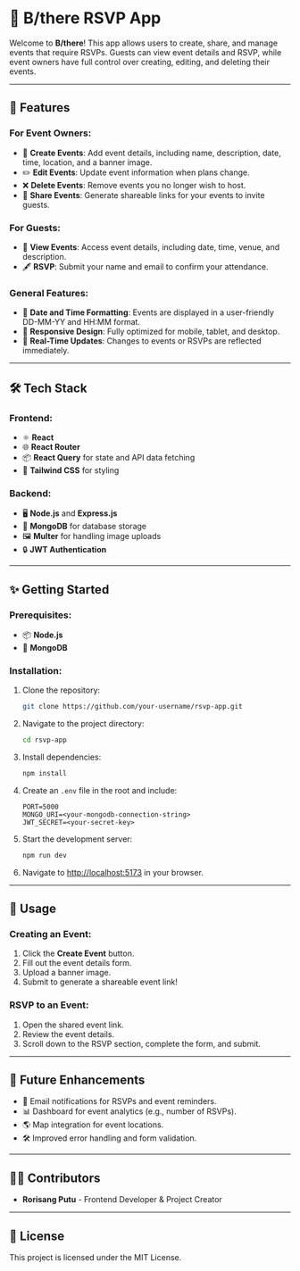 

# 🎉 B/there RSVP App 

Welcome to **B/there**! This app allows users to create, share, and manage events that require RSVPs. Guests can view event details and RSVP, while event owners have full control over creating, editing, and deleting their events.  

---

## 🚀 Features  

### For Event Owners:  
- 📝 **Create Events**: Add event details, including name, description, date, time, location, and a banner image.  
- ✏️ **Edit Events**: Update event information when plans change.  
- ❌ **Delete Events**: Remove events you no longer wish to host.  
- 🔗 **Share Events**: Generate shareable links for your events to invite guests.  

### For Guests:  
- 👀 **View Events**: Access event details, including date, time, venue, and description.  
- 🖋️ **RSVP**: Submit your name and email to confirm your attendance.  

### General Features:  
- 📅 **Date and Time Formatting**: Events are displayed in a user-friendly DD-MM-YY and HH:MM format.  
- 📱 **Responsive Design**: Fully optimized for mobile, tablet, and desktop.  
- 🔄 **Real-Time Updates**: Changes to events or RSVPs are reflected immediately.  

---

## 🛠️ Tech Stack  

### Frontend:  
- ⚛️ **React**  
- 🌐 **React Router**  
- 📦 **React Query** for state and API data fetching  
- 🎨 **Tailwind CSS** for styling  

### Backend:  
- 🖥️ **Node.js** and **Express.js**  
- 📂 **MongoDB** for database storage  
- 🖼️ **Multer** for handling image uploads  
- 🔒 **JWT Authentication**  

---

## ✨ Getting Started  

### Prerequisites:  
- 📦 **Node.js**  
- 📂 **MongoDB**  

### Installation:  
1. Clone the repository:  
   ```bash
   git clone https://github.com/your-username/rsvp-app.git  
   ```  

2. Navigate to the project directory:  
   ```bash
   cd rsvp-app  
   ```  

3. Install dependencies:  
   ```bash
   npm install  
   ```  

4. Create an `.env` file in the root and include:  
   ```env
   PORT=5000  
   MONGO_URI=<your-mongodb-connection-string>  
   JWT_SECRET=<your-secret-key>  
   ```  

5. Start the development server:  
   ```bash
   npm run dev  
   ```  

6. Navigate to [http://localhost:5173](http://localhost:5173) in your browser.  

---

## 🔧 Usage  

### Creating an Event:  
1. Click the **Create Event** button.  
2. Fill out the event details form.  
3. Upload a banner image.  
4. Submit to generate a shareable event link!  

### RSVP to an Event:  
1. Open the shared event link.  
2. Review the event details.  
3. Scroll down to the RSVP section, complete the form, and submit.  

---

## 📝 Future Enhancements  
- 🔔 Email notifications for RSVPs and event reminders.  
- 📊 Dashboard for event analytics (e.g., number of RSVPs).  
- 🌎 Map integration for event locations.  
- 🛠️ Improved error handling and form validation.  

---

## 👩‍💻 Contributors  

- **Rorisang Putu** - Frontend Developer & Project Creator  

---

## 📜 License  

This project is licensed under the MIT License.  


